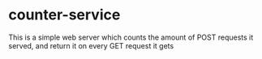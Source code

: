 # counter-service
This is a simple web server which counts the amount of POST requests it served, and return it on every GET request it gets
